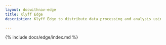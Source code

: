 ```yaml
---
layout: docwithnav-edge
title: Klyff Edge
description: Klyff Edge to distribute data processing and analysis using edge computing

---
```


{% include docs/edge/index.md %}